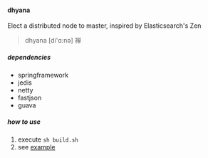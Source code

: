 #### dhyana
Elect a distributed node to master, inspired by Elasticsearch's Zen

> dhyana [di'ɑ:nə] 禅

##### dependencies
- springframework
- jedis
- netty
- fastjson
- guava

##### how to use
1. execute `sh build.sh`
1. see [example](example)